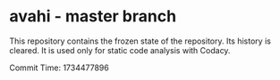 # avahi - master branch

This repository contains the frozen state of the repository.
Its history is cleared. It is used only for static code
analysis with Codacy.

Commit Time: 1734477896